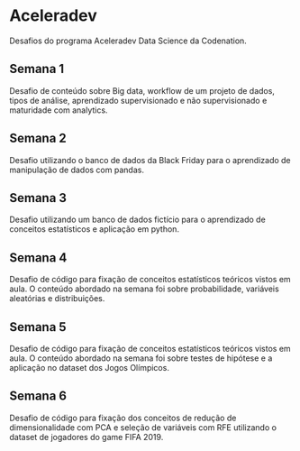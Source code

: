 # Aceleradev
Desafios do programa Aceleradev Data Science da Codenation.

## Semana 1
Desafio de conteúdo sobre Big data, workflow de um projeto de dados, tipos de análise, aprendizado supervisionado e não supervisionado e maturidade com analytics.

## Semana 2
Desafio utilizando o banco de dados da Black Friday para o aprendizado de manipulação de dados com pandas.

## Semana 3
Desafio utilizando um banco de dados fictício para o aprendizado de conceitos estatísticos e aplicação em python.

## Semana 4
Desafio de código para fixação de conceitos estatísticos teóricos vistos em aula. O conteúdo abordado na semana foi sobre probabilidade, variáveis aleatórias e distribuições.

## Semana 5
Desafio de código para fixação de conceitos estatísticos teóricos vistos em aula. O conteúdo abordado na semana foi sobre testes de hipótese e a aplicação no dataset dos Jogos Olímpicos.

## Semana 6

Desafio de código para fixação dos conceitos de redução de dimensionalidade com PCA e seleção de variáveis com RFE utilizando o dataset de jogadores do game FIFA 2019.
